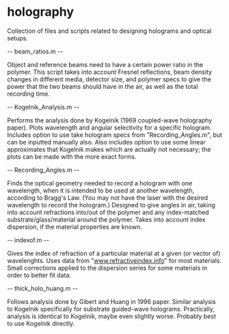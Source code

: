 # holography
Collection of files and scripts related to designing holograms and optical setups.

-- beam_ratios.m --

Object and reference beams need to have a certain power ratio in the polymer. This script takes into account Fresnel reflections, beam density changes in different media, detector size, and polymer specs to give the power that the two beams should have in the air, as well as the total recording time.


-- Kogelnik_Analysis.m --

Performs the analysis done by Kogelnik (1969 coupled-wave holography paper). Plots wavelength and angular selectivity for a specific hologram. Includes option to use take hologram specs from "Recording_Angles.m", but can be inputted manually also. Also includes option to use some linear approximates that Kogelnik makes which are actually not necessary; the plots can be made with the more exact forms.

-- Recording_Angles.m --

Finds the optical geometry needed to record a hologram with one wavelength, when it is intended to be used at another wavelength, according to Bragg's Law. (You may not have the laser with the desired wavelength to record the hologram.) Designed to give angles in air, taking into account refractions into/out of the polymer and any index-matched substrate/glass/material around the polymer. Takes into account index dispersion, if the material properties are known.


-- indexof.m --

Gives the index of refraction of a particular material at a given (or vector of) wavelenghts. Uses data from "www.refractiveindex.info" for most materials. Small corrections applied to the dispersion series for some materials in order to better fit data.


-- thick_holo_huang.m --

Follows analysis done by Gibert and Huang in 1996 paper. Similar analysis to Kogelnik specifically for substrate guided-wave holograms. Practically, analysis is identical to Kogelnik, maybe even slightly worse. Probably best to use Kogelnik directly.
